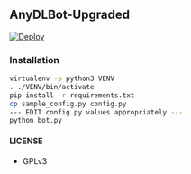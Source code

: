 ## AnyDLBot-Upgraded


[![Deploy](https://www.herokucdn.com/deploy/button.svg)](https://www.heroku.com/deploy?template=https://github.com/deekshith200408/AnyDL-Upgraded)



### Installation

```sh
virtualenv -p python3 VENV
. ./VENV/bin/activate
pip install -r requirements.txt
cp sample_config.py config.py
--- EDIT config.py values appropriately ---
python bot.py
```

#### LICENSE
- GPLv3
